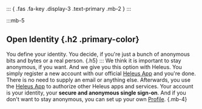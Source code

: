 ::: { .fas .fa-key .display-3 .text-primary .mb-2 } 
:::

:::mb-5
## Open Identity {.h2 .primary-color}
You define your identity. You decide, if you're just a bunch of anonymous bits and bytes or a real person. {.h5}
:::
We think it is important to stay anonymous, if you want. And we give you this option with Heleus. You simply register a new account with our official [Heleus App](/heleus) and you're done. There is no need to supply an email or anything else. Afterwards, you use the [Heleus App](/heleus) to authorize other Heleus apps and services. Your account is your identity, your **secure and anonymous single sign-on**. And if you don't want to stay anonymous, you can set up your own [Profile](/heleus#profile). 
 {.mb-4}